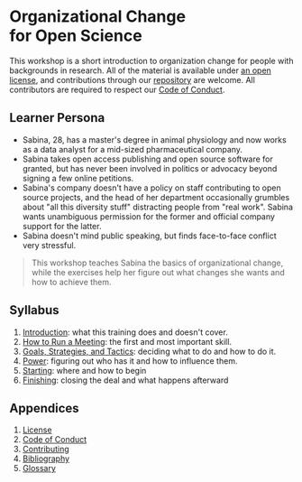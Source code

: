 # Organizational&nbsp;Change for&nbsp;Open&nbsp;Science

This workshop is a short introduction to organization change
for people with backgrounds in research.
All of the material is available under [an open license](./LICENSE.md),
and contributions through our [repository][repo] are welcome.
All contributors are required to respect our [Code of Conduct](./CODE_OF_CONDUCT.md).

## Learner Persona

-   Sabina, 28, has a master's degree in animal physiology
    and now works as a data analyst for a mid-sized pharmaceutical company.
-   Sabina takes open access publishing and open source software for granted,
    but has never been involved in politics or advocacy beyond signing a few online petitions.
-   Sabina's company doesn't have a policy on staff contributing to open source projects,
    and the head of her department occasionally grumbles about "all this diversity stuff" distracting people from "real work".
    Sabina wants unambiguous permission for the former and official company support for the latter.
-   Sabina doesn't mind public speaking,
    but finds face-to-face conflict very stressful.

> This workshop teaches Sabina the basics of organizational change,
> while the exercises help her figure out what changes she wants
> and how to achieve them.

## Syllabus

1.  [Introduction](./01_intro/index.md): what this training does and doesn't cover.
1.  [How to Run a Meeting](./02_meeting/index.md): the first and most important skill.
1.  [Goals, Strategies, and Tactics](./03_gst/index.md): deciding what to do and how to do it.
1.  [Power](./04_power/index.md): figuring out who has it and how to influence them.
1.  [Starting](./05_start/index.md): where and how to begin
1.  [Finishing](./06_finish/index.md): closing the deal and what happens afterward

##  Appendices

1.  [License](./LICENSE.md)
1.  [Code of Conduct](./CODE_OF_CONDUCT.md)
1.  [Contributing](./CONTRIBUTING.md)
1.  [Bibliography](./bibliography.md)
1.  [Glossary](./glossary.md)

[email]: mailto:gvwilson@third-bit.com
[repo]: https://github.com/gvwilson/change
